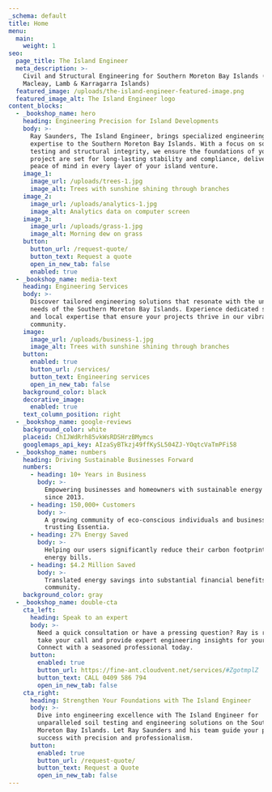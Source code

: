 ```yaml
---
_schema: default
title: Home
menu:
  main:
    weight: 1
seo:
  page_title: The Island Engineer
  meta_description: >-
    Civil and Structural Engineering for Southern Moreton Bay Islands (Russell,
    Macleay, Lamb & Karragarra Islands)
  featured_image: /uploads/the-island-engineer-featured-image.png
  featured_image_alt: The Island Engineer logo
content_blocks:
  - _bookshop_name: hero
    heading: Engineering Precision for Island Developments
    body: >-
      Ray Saunders, The Island Engineer, brings specialized engineering
      expertise to the Southern Moreton Bay Islands. With a focus on soil
      testing and structural integrity, we ensure the foundations of your
      project are set for long-lasting stability and compliance, delivering
      peace of mind in every layer of your island venture.
    image_1:
      image_url: /uploads/trees-1.jpg
      image_alt: Trees with sunshine shining through branches
    image_2:
      image_url: /uploads/analytics-1.jpg
      image_alt: Analytics data on computer screen
    image_3:
      image_url: /uploads/grass-1.jpg
      image_alt: Morning dew on grass
    button:
      button_url: /request-quote/
      button_text: Request a quote
      open_in_new_tab: false
      enabled: true
  - _bookshop_name: media-text
    heading: Engineering Services
    body: >-
      Discover tailored engineering solutions that resonate with the unique
      needs of the Southern Moreton Bay Islands. Experience dedicated service
      and local expertise that ensure your projects thrive in our vibrant island
      community.
    image:
      image_url: /uploads/business-1.jpg
      image_alt: Trees with sunshine shining through branches
    button:
      enabled: true
      button_url: /services/
      button_text: Engineering services
      open_in_new_tab: false
    background_color: black
    decorative_image:
      enabled: true
    text_column_position: right
  - _bookshop_name: google-reviews
    background_color: white
    placeid: ChIJWdRrh85vkWsRDSHrzBMymcs
    googlemaps_api_key: AIzaSyBTkzj49ffKySL504ZJ-YOqtcVaTmPFi58
  - _bookshop_name: numbers
    heading: Driving Sustainable Businesses Forward
    numbers:
      - heading: 10+ Years in Business
        body: >-
          Empowering businesses and homeowners with sustainable energy solutions
          since 2013.
      - heading: 150,000+ Customers
        body: >-
          A growing community of eco-conscious individuals and businesses
          trusting Essentia.
      - heading: 27% Energy Saved
        body: >-
          Helping our users significantly reduce their carbon footprint and
          energy bills.
      - heading: $4.2 Million Saved
        body: >-
          Translated energy savings into substantial financial benefits for our
          community.
    background_color: gray
  - _bookshop_name: double-cta
    cta_left:
      heading: Speak to an expert
      body: >-
        Need a quick consultation or have a pressing question? Ray is ready to
        take your call and provide expert engineering insights for your project.
        Connect with a seasoned professional today.
      button:
        enabled: true
        button_url: https://fine-ant.cloudvent.net/services/#ZgotmplZ
        button_text: CALL 0409 586 794
        open_in_new_tab: false
    cta_right:
      heading: Strengthen Your Foundations with The Island Engineer
      body: >-
        Dive into engineering excellence with The Island Engineer for
        unparalleled soil testing and engineering solutions on the Southern
        Moreton Bay Islands. Let Ray Saunders and his team guide your project to
        success with precision and professionalism.
      button:
        enabled: true
        button_url: /request-quote/
        button_text: Request a Quote
        open_in_new_tab: false
---
```

